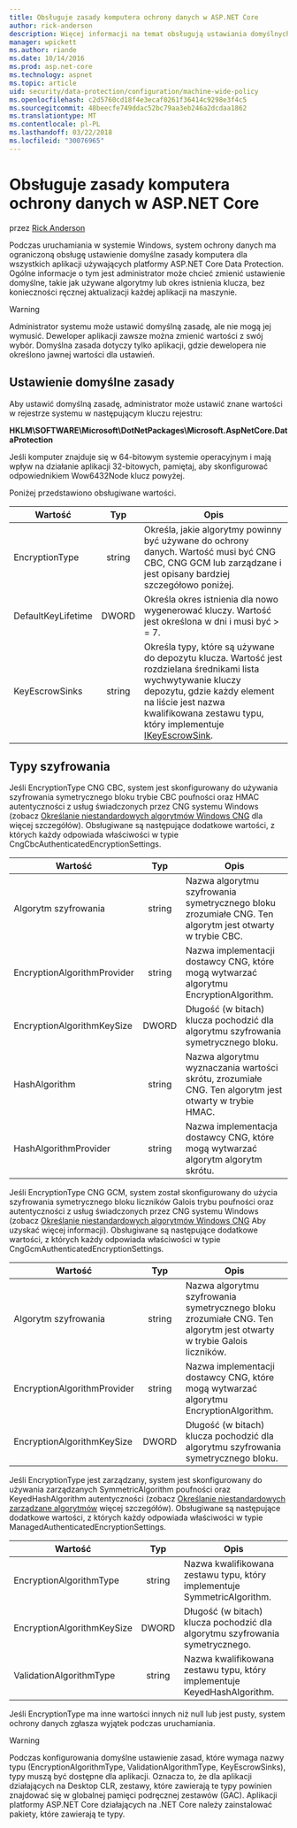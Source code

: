 ```yaml
---
title: Obsługuje zasady komputera ochrony danych w ASP.NET Core
author: rick-anderson
description: Więcej informacji na temat obsługują ustawiania domyślnych zasad komputera dla wszystkich aplikacji używających platformy ASP.NET Core do ochrony danych.
manager: wpickett
ms.author: riande
ms.date: 10/14/2016
ms.prod: asp.net-core
ms.technology: aspnet
ms.topic: article
uid: security/data-protection/configuration/machine-wide-policy
ms.openlocfilehash: c2d5760cd18f4e3ecaf0261f36414c9298e3f4c5
ms.sourcegitcommit: 48beecfe749ddac52bc79aa3eb246a2dcdaa1862
ms.translationtype: MT
ms.contentlocale: pl-PL
ms.lasthandoff: 03/22/2018
ms.locfileid: "30076965"
---
```

# <a name="data-protection-machine-wide-policy-support-in-aspnet-core"></a>Obsługuje zasady komputera ochrony danych w ASP.NET Core

przez [Rick Anderson](https://twitter.com/RickAndMSFT)

Podczas uruchamiania w systemie Windows, system ochrony danych ma ograniczoną obsługę ustawienie domyślne zasady komputera dla wszystkich aplikacji używających platformy ASP.NET Core Data Protection. Ogólne informacje o tym jest administrator może chcieć zmienić ustawienie domyślne, takie jak używane algorytmy lub okres istnienia klucza, bez konieczności ręcznej aktualizacji każdej aplikacji na maszynie.

> [!WARNING]
> Administrator systemu może ustawić domyślną zasadę, ale nie mogą jej wymusić. Deweloper aplikacji zawsze można zmienić wartości z swój wybór. Domyślna zasada dotyczy tylko aplikacji, gdzie dewelopera nie określono jawnej wartości dla ustawień.

## <a name="setting-default-policy"></a>Ustawienie domyślne zasady

Aby ustawić domyślną zasadę, administrator może ustawić znane wartości w rejestrze systemu w następującym kluczu rejestru:

**HKLM\SOFTWARE\Microsoft\DotNetPackages\Microsoft.AspNetCore.DataProtection**

Jeśli komputer znajduje się w 64-bitowym systemie operacyjnym i mają wpływ na działanie aplikacji 32-bitowych, pamiętaj, aby skonfigurować odpowiednikiem Wow6432Node klucz powyżej.

Poniżej przedstawiono obsługiwane wartości.

| Wartość              | Typ   | Opis |
| ------------------ | :----: | ----------- |
| EncryptionType     | string | Określa, jakie algorytmy powinny być używane do ochrony danych. Wartość musi być CNG CBC, CNG GCM lub zarządzane i jest opisany bardziej szczegółowo poniżej. |
| DefaultKeyLifetime | DWORD  | Określa okres istnienia dla nowo wygenerować kluczy. Wartość jest określona w dni i musi być > = 7. |
| KeyEscrowSinks     | string | Określa typy, które są używane do depozytu klucza. Wartość jest rozdzielana średnikami lista wychwytywanie kluczy depozytu, gdzie każdy element na liście jest nazwa kwalifikowana zestawu typu, który implementuje [IKeyEscrowSink](/dotnet/api/microsoft.aspnetcore.dataprotection.keymanagement.ikeyescrowsink). |

## <a name="encryption-types"></a>Typy szyfrowania

Jeśli EncryptionType CNG CBC, system jest skonfigurowany do używania szyfrowania symetrycznego bloku trybie CBC poufności oraz HMAC autentyczności z usług świadczonych przez CNG systemu Windows (zobacz [Określanie niestandardowych algorytmów Windows CNG](xref:security/data-protection/configuration/overview#specifying-custom-windows-cng-algorithms) dla więcej szczegółów). Obsługiwane są następujące dodatkowe wartości, z których każdy odpowiada właściwości w typie CngCbcAuthenticatedEncryptionSettings.

| Wartość                       | Typ   | Opis |
| --------------------------- | :----: | ----------- |
| Algorytm szyfrowania         | string | Nazwa algorytmu szyfrowania symetrycznego bloku zrozumiałe CNG. Ten algorytm jest otwarty w trybie CBC. |
| EncryptionAlgorithmProvider | string | Nazwa implementacji dostawcy CNG, które mogą wytwarzać algorytmu EncryptionAlgorithm. |
| EncryptionAlgorithmKeySize  | DWORD  | Długość (w bitach) klucza pochodzić dla algorytmu szyfrowania symetrycznego bloku. |
| HashAlgorithm               | string | Nazwa algorytmu wyznaczania wartości skrótu, zrozumiałe CNG. Ten algorytm jest otwarty w trybie HMAC. |
| HashAlgorithmProvider       | string | Nazwa implementacja dostawcy CNG, które mogą wytwarzać algorytm algorytm skrótu. |

Jeśli EncryptionType CNG GCM, system został skonfigurowany do użycia szyfrowania symetrycznego bloku liczników Galois trybu poufności oraz autentyczności z usług świadczonych przez CNG systemu Windows (zobacz [Określanie niestandardowych algorytmów Windows CNG](xref:security/data-protection/configuration/overview#specifying-custom-windows-cng-algorithms) Aby uzyskać więcej informacji). Obsługiwane są następujące dodatkowe wartości, z których każdy odpowiada właściwości w typie CngGcmAuthenticatedEncryptionSettings.

| Wartość                       | Typ   | Opis |
| --------------------------- | :----: | ----------- |
| Algorytm szyfrowania         | string | Nazwa algorytmu szyfrowania symetrycznego bloku zrozumiałe CNG. Ten algorytm jest otwarty w trybie Galois liczników. |
| EncryptionAlgorithmProvider | string | Nazwa implementacji dostawcy CNG, które mogą wytwarzać algorytmu EncryptionAlgorithm. |
| EncryptionAlgorithmKeySize  | DWORD  | Długość (w bitach) klucza pochodzić dla algorytmu szyfrowania symetrycznego bloku. |

Jeśli EncryptionType jest zarządzany, system jest skonfigurowany do używania zarządzanych SymmetricAlgorithm poufności oraz KeyedHashAlgorithm autentyczności (zobacz [Określanie niestandardowych zarządzane algorytmów](xref:security/data-protection/configuration/overview#specifying-custom-managed-algorithms) więcej szczegółów). Obsługiwane są następujące dodatkowe wartości, z których każdy odpowiada właściwości w typie ManagedAuthenticatedEncryptionSettings.

| Wartość                      | Typ   | Opis |
| -------------------------- | :----: | ----------- |
| EncryptionAlgorithmType    | string | Nazwa kwalifikowana zestawu typu, który implementuje SymmetricAlgorithm. |
| EncryptionAlgorithmKeySize | DWORD  | Długość (w bitach) klucza pochodzić dla algorytmu szyfrowania symetrycznego. |
| ValidationAlgorithmType    | string | Nazwa kwalifikowana zestawu typu, który implementuje KeyedHashAlgorithm. |

Jeśli EncryptionType ma inne wartości innych niż null lub jest pusty, system ochrony danych zgłasza wyjątek podczas uruchamiania.

> [!WARNING]
> Podczas konfigurowania domyślne ustawienie zasad, które wymaga nazwy typu (EncryptionAlgorithmType, ValidationAlgorithmType, KeyEscrowSinks), typy muszą być dostępne dla aplikacji. Oznacza to, że dla aplikacji działających na Desktop CLR, zestawy, które zawierają te typy powinien znajdować się w globalnej pamięci podręcznej zestawów (GAC). Aplikacji platformy ASP.NET Core działających na .NET Core należy zainstalować pakiety, które zawierają te typy.
